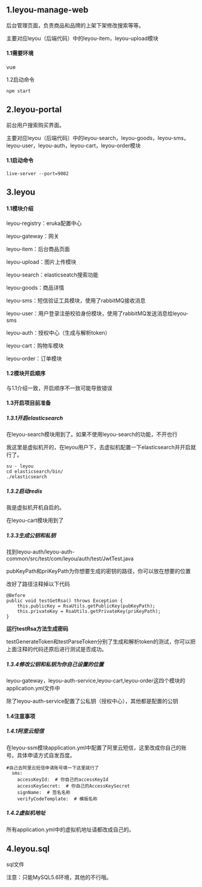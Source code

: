 ## 1.leyou-manage-web

后台管理页面，负责商品和品牌的上架下架修改搜索等等。

主要对应leyou（后端代码）中的leyou-item，leyou-upload模块

#### 1.1需要环境

vue

1.2启动命令

```
npm start
```



## 2.leyou-portal

前台用户搜索购买界面。

主要对应leyou（后端代码）中的leyou-search，leyou-goods，leyou-sms，leyou-user，leyou-auth，leyou-cart，leyou-order模块

#### 1.1启动命令

```
live-server --port=9002
```



## 3.leyou

#### 1.1模块介绍

leyou-registry：eruka配置中心

leyou-gateway：网关

leyou-item：后台商品页面

leyou-upload：图片上传模块

leyou-search：elasticseatch搜索功能

leyou-goods：商品详情

leyou-sms：短信验证工具模块，使用了rabbitMQ接收消息

leyou-user：用户登录注册校验身份模块，使用了rabbitMQ发送消息给leyou-sms

leyou-auth：授权中心（生成与解析token）

leyou-cart：购物车模块

leyou-order：订单模块



#### 1.2模块开启顺序

与1.1介绍一致，开启顺序不一致可能导致错误



#### 1.3开启项目前准备

##### 1.3.1开启elasticsearch

在leyou-search模块用到了。如果不使用leyou-search的功能，不开也行

我这里是虚拟机开的，在leyou用户下，去虚拟机配置一下elasticsearch并开启就行了。

```
su - leyou
cd elasticsearch/bin/
./elasticsearch
```



##### 1.3.2启动redis

我是虚拟机开机自启的。

在leyou-cart模块用到了



##### 1.3.3生成公钥和私钥

找到leyou-auth/leyou-auth-common/src/test/com/leyou/auth/test/JwtTest.java

pubKeyPath和priKeyPath为你想要生成的密钥的路径，你可以放在想要的位置

改好了路径注释掉以下代码

```
@Before
public void testGetRsa() throws Exception {
    this.publicKey = RsaUtils.getPublicKey(pubKeyPath);
    this.privateKey = RsaUtils.getPrivateKey(priKeyPath);
}
```

**运行testRsa方法生成密码**



testGenerateToken和testParseToken分别了生成和解析token的测试，你可以把上面注释的代码还原后进行测试是否成功。



##### 1.3.4修改公钥和私钥为你自己设置的位置

leyou-gateway，leyou-auth-service,leyou-cart,leyou-order这四个模块的application.yml文件中

除了leyou-auth-service配置了公私钥（授权中心），其他都是配置的公钥



#### 1.4注意事项

##### 1.4.1阿里云短信

在leyou-ssm模块application.yml中配置了阿里云短信，这里改成你自己的账号。具体申请方式自发百度。

```
#自己去阿里云短信申请账号填一下这里就行了
  sms:
    accessKeyId:  # 你自己的accessKeyId
    accessKeySecret:  # 你自己的AccessKeySecret
    signName:  # 签名名称
    verifyCodeTemplate:  # 模板名称
```



##### 1.4.2虚拟机地址

所有application.yml中的虚拟机地址请都改成自己的。



## 4.leyou.sql

sql文件

注意：只能MySQL5.6环境，其他的不行哦。
